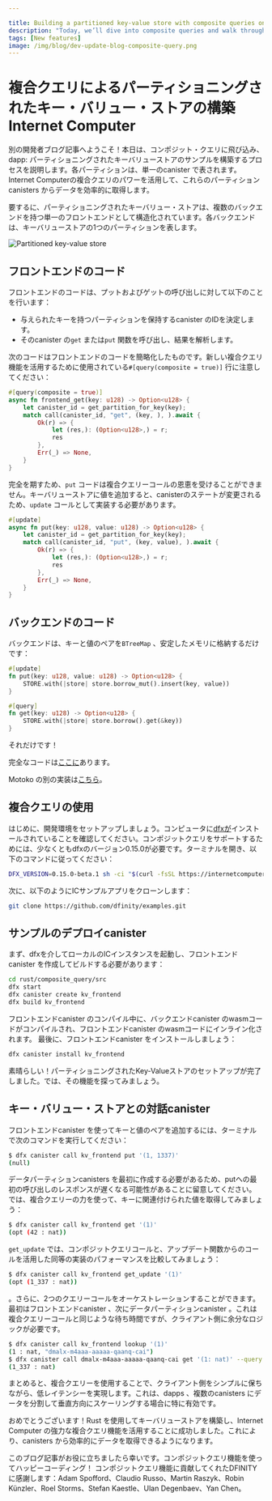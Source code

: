 ```yaml
---

title: Building a partitioned key-value store with composite queries on the Internet Computer
description: "Today, we’ll dive into composite queries and walk through the process of building a sample app: a partitioned key-value store. Each partition is represented by a single canister. We'll leverage the power of the Internet Computer’s composite queries to efficiently retrieve data from those partition canisters."
tags: [New features]
image: /img/blog/dev-update-blog-composite-query.png
---
```

# 複合クエリによるパーティショニングされたキー・バリュー・ストアの構築Internet Computer

別の開発者ブログ記事へようこそ！本日は、コンポジット・クエリに飛び込み、dapp: パーティショニングされたキーバリューストアのサンプルを構築するプロセスを説明します。各パーティションは、単一のcanister で表されます。Internet Computerの複合クエリのパワーを活用して、これらのパーティションcanisters からデータを効率的に取得します。

要するに、パーティショニングされたキーバリュー・ストアは、複数のバックエンドを持つ単一のフロントエンドとして構造化されています。各バックエンドは、キーバリューストアの1つのパーティションを表します。

![Partitioned key-value store](/img/blog/dev-update-blog-composite-query.png)

## フロントエンドのコード

フロントエンドのコードは、プットおよびゲットの呼び出しに対して以下のことを行います：

- 与えられたキーを持つパーティションを保持するcanister のIDを決定します。
- そのcanister の`get` または`put` 関数を呼び出し、結果を解析します。

次のコードはフロントエンドのコードを簡略化したものです。新しい複合クエリ機能を活用するために使用されている`#[query(composite = true)]` 行に注意してください：

``` rust
#[query(composite = true)]
async fn frontend_get(key: u128) -> Option<u128> {
    let canister_id = get_partition_for_key(key);
    match call(canister_id, "get", (key, ), ).await {
        Ok(r) => {
            let (res,): (Option<u128>,) = r;
            res
        },
        Err(_) => None,
    }
}
```

完全を期すため、`put` コードは複合クエリーコールの恩恵を受けることができません。キーバリューストアに値を追加すると、canisterのステートが変更されるため、`update` コールとして実装する必要があります。

``` rust
#[update]
async fn put(key: u128, value: u128) -> Option<u128> {
    let canister_id = get_partition_for_key(key);
    match call(canister_id, "put", (key, value), ).await {
        Ok(r) => {
            let (res,): (Option<u128>,) = r;
            res
        },
        Err(_) => None,
    }
}
```

## バックエンドのコード

バックエンドは、キーと値のペアを`BTreeMap` 、安定したメモリに格納するだけです：

``` rust
#[update]
fn put(key: u128, value: u128) -> Option<u128> {
    STORE.with(|store| store.borrow_mut().insert(key, value))
}

#[query]
fn get(key: u128) -> Option<u128> {
    STORE.with(|store| store.borrow().get(&key))
}
```

それだけです！

完全なコードは[ここに](https://github.com/dfinity/examples/tree/master/rust/composite_query)あります。

Motoko の別の実装は[こちら](https://github.com/dfinity/examples/tree/master/motoko/composite_query)。

## 複合クエリの使用

はじめに、開発環境をセットアップしましょう。コンピュータに[dfxが](https://internetcomputer.org/docs/current/developer-docs/setup/install/)インストールされていることを確認してください。コンポジットクエリをサポートするためには、少なくともdfxのバージョン0.15.0が必要です。ターミナルを開き、以下のコマンドに従ってください：

``` bash
DFX_VERSION=0.15.0-beta.1 sh -ci "$(curl -fsSL https://internetcomputer.org/install.sh)"
```

次に、以下のようにICサンプルアプリをクローンします：

``` bash
git clone https://github.com/dfinity/examples.git
```

## サンプルのデプロイcanister

まず、dfxを介してローカルのICインスタンスを起動し、フロントエンドcanister を作成してビルドする必要があります：

``` bash
cd rust/composite_query/src
dfx start
dfx canister create kv_frontend
dfx build kv_frontend
```

フロントエンドcanister のコンパイル中に、バックエンドcanister のwasmコードがコンパイルされ、フロントエンドcanister のwasmコードにインライン化されます。
最後に、フロントエンドcanister をインストールしましょう：

``` bash
dfx canister install kv_frontend
```

素晴らしい！パーティショニングされたKey-Valueストアのセットアップが完了しました。では、その機能を探ってみましょう。

## キー・バリュー・ストアとの対話canister

フロントエンドcanister を使ってキーと値のペアを追加するには、ターミナルで次のコマンドを実行してください：

``` bash
$ dfx canister call kv_frontend put '(1, 1337)'
(null)
```

データパーティションcanisters を最初に作成する必要があるため、putへの最初の呼び出しのレスポンスが遅くなる可能性があることに留意してください。
では、複合クエリーの力を使って、キーに関連付けられた値を取得してみましょう：

``` bash
$ dfx canister call kv_frontend get '(1)'
(opt (42 : nat))
```

 `get_update` では、コンポジットクエリコールと、アップデート関数からのコールを活用した同等の実装のパフォーマンスを比較してみましょう：

``` bash
$ dfx canister call kv_frontend get_update '(1)'
(opt (1_337 : nat))
```

。さらに、2つのクエリーコールをオーケストレーションすることができます。最初はフロントエンドcanister 、次にデータパーティションcanister 。これは複合クエリーコールと同じような待ち時間ですが、クライアント側に余分なロジックが必要です。

``` bash
$ dfx canister call kv_frontend lookup '(1)'
(1 : nat, "dmalx-m4aaa-aaaaa-qaanq-cai")
$ dfx canister call dmalx-m4aaa-aaaaa-qaanq-cai get '(1: nat)' --query
(1_337 : nat)
```

まとめると、複合クエリーを使用することで、クライアント側をシンプルに保ちながら、低レイテンシーを実現します。これは、dapps 、複数のcanisters にデータを分割して垂直方向にスケーリングする場合に特に有効です。

おめでとうございます！Rust を使用してキーバリューストアを構築し、Internet Computer の強力な複合クエリ機能を活用することに成功しました。これにより、canisters から効率的にデータを取得できるようになります。

このブログ記事がお役に立ちましたら幸いです。コンポジットクエリ機能を使ってハッピーコーディング！
コンポジットクエリ機能に貢献してくれたDFINITY に感謝します：Adam Spofford、Claudio Russo、Martin Raszyk、Robin Künzler、Roel Storms、Stefan Kaestle、Ulan Degenbaev、Yan Chen。

<!---


# Building a partitioned key-value store with composite queries on the Internet Computer

Welcome to another developer blog post! Today, we’ll dive into composite queries and walk through the process of building a sample dapp: a partitioned key-value store. Each partition is represented by a single canister. We'll leverage the power of the Internet Computer’s composite queries to efficiently retrieve data from those partition canisters.

In essence, the partitioned key-value store is structured as a single frontend with multiple backends. Each backend represents one partition of the key-value store.

![Partitioned key-value store](/img/blog/dev-update-blog-composite-query.png)

## Frontend code
The frontend code does the following for a put and get call:

 * Determines the ID of the canister that holds the partition with the given key.
 * Makes a call into the `get` or `put` function of that canister and parsing of the result.

The following code shows a simplified version of the frontend code. Note the line `#[query(composite = true)]` which is used to leverage the new composite query feature:

```rust
#[query(composite = true)]
async fn frontend_get(key: u128) -> Option<u128> {
    let canister_id = get_partition_for_key(key);
    match call(canister_id, "get", (key, ), ).await {
        Ok(r) => {
            let (res,): (Option<u128>,) = r;
            res
        },
        Err(_) => None,
    }
}
```

For completeness, the `put` code cannot benefit from composite query calls, as adding values to the key value store modifies the canister’s state and therefore needs to be implemented as an `update` call.

```rust
#[update]
async fn put(key: u128, value: u128) -> Option<u128> {
    let canister_id = get_partition_for_key(key);
    match call(canister_id, "put", (key, value), ).await {
        Ok(r) => {
            let (res,): (Option<u128>,) = r;
            res
        },
        Err(_) => None,
    }
}
```

## Backend code
The backend simply stores the key value pairs in a `BTreeMap` in stable memory:

```rust
#[update]
fn put(key: u128, value: u128) -> Option<u128> {
    STORE.with(|store| store.borrow_mut().insert(key, value))
}

#[query]
fn get(key: u128) -> Option<u128> {
    STORE.with(|store| store.borrow().get(&key))
}
```

And that’s it!

The complete code can be found [here](https://github.com/dfinity/examples/tree/master/rust/composite_query).

An alternative implementation for Motoko can be found [here](https://github.com/dfinity/examples/tree/master/motoko/composite_query).

## Using composite queries
To start, let's set up our development environment. Make sure you have [dfx](https://internetcomputer.org/docs/current/developer-docs/setup/install/) installed on your computer. You will need at least version 0.15.0 of dfx for composite query support. Open your terminal and follow these commands:

```bash
DFX_VERSION=0.15.0-beta.1 sh -ci "$(curl -fsSL https://internetcomputer.org/install.sh)"
```

Then clone the IC sample apps as follows:

```bash
git clone https://github.com/dfinity/examples.git
```

## Deploy the example canister
We first need to start a local IC instance via dfx and then create and build our frontend canister:

```bash
cd rust/composite_query/src
dfx start
dfx canister create kv_frontend
dfx build kv_frontend
```

During compilation of the fronted canister, the backend canister's wasm code will be compiled and inlined in the frontend canister's wasm code.
Finally, let’s install the frontend canister:

```bash
dfx canister install kv_frontend
```

Excellent! We have our partitioned key-value store set up and ready to go. Now, let's explore its capabilities.

## Interacting with the canister
To add a key-value pair via the frontend canister, run the following command in your terminal:

```bash
$ dfx canister call kv_frontend put '(1, 1337)'
(null)
```

Keep in mind that the first call to put might be slow to respond because the data partition canisters have to be created first.
Now, let's retrieve the value associated with a key using the power of composite queries:

```bash
$ dfx canister call kv_frontend get '(1)'
(opt (42 : nat))
```

As you can see, we can effortlessly fetch the value using composite queries with very low latency.
Let’s now compare the performance of composite query calls with those of an equivalent implementation that leverages calls from update functions: for that, we use the `get_update` method, which contains the exact same logic, but is implemented based on update calls:

```bash
$ dfx canister call kv_frontend get_update '(1)'
(opt (1_337 : nat))
```

We can observe that with update calls we receive the very same result, but the call is at least one order of magnitude slower compared to composite query calls.
Furthermore, we can orchestrate two query calls: first into the frontend canister and then into the data partition canister. This has similar latency as the composite query call, but requires extra logic on the client side.
```bash
$ dfx canister call kv_frontend lookup '(1)'
(1 : nat, "dmalx-m4aaa-aaaaa-qaanq-cai")
$ dfx canister call dmalx-m4aaa-aaaaa-qaanq-cai get '(1: nat)' --query
(1_337 : nat)
```

In summary, by using composite queries, we achieve low latency while keeping the client side simple. This is especially useful for dapps that are scaling vertically by partitioning data across multiple canisters.

Congratulations! You have successfully built a key-value store using Rust and leveraged the powerful composite query feature of the Internet Computer. This allows for efficient retrieval of data from your canisters.

We hope you found this blog post helpful. Happy coding with the composite query feature!
Many thanks to the DFINITY for contributing to the composite query feature: Adam Spofford, Claudio Russo, Martin Raszyk, Robin Künzler, Roel Storms, Stefan Kaestle, Ulan Degenbaev, Yan Chen

-->
